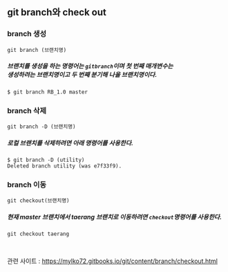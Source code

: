 ## git branch와 check out

### branch 생성

`git branch (브랜치명)`

##### 브랜치를 생성을 하는 명령어는 `gitbranch`이며 첫 번째 매개변수는<br>생성하려는 브랜치명이고 두 번째 분기해 나올 브랜치명이다.

    $ git branch RB_1.0 master

### branch 삭제

`git branch -D (브랜치명)`

##### 로컬 브랜치를 삭제하려면 아래 명령어를 사용한다.

    $ git branch -D (utility)
    Deleted branch utility (was e7f33f9).


### branch 이동

`git checkout(브랜치명)`

##### 현재 master 브랜치에서 taerang 브랜치로 이동하려면 `checkout`명령어를 사용한다.

    git checkout taerang

<br>

관련 사이트 : https://mylko72.gitbooks.io/git/content/branch/checkout.html


